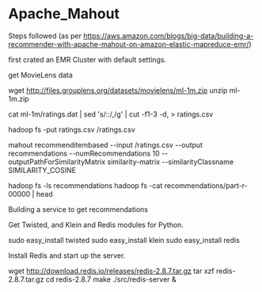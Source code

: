 # Apache_Mahout

Steps followed (as per https://aws.amazon.com/blogs/big-data/building-a-recommender-with-apache-mahout-on-amazon-elastic-mapreduce-emr/)

first crated an EMR Cluster with default settings.

get MovieLens data

wget http://files.grouplens.org/datasets/movielens/ml-1m.zip
unzip ml-1m.zip

cat ml-1m/ratings.dat | sed 's/::/,/g' | cut -f1-3 -d, > ratings.csv

hadoop fs -put ratings.csv /ratings.csv

mahout recommenditembased --input /ratings.csv --output recommendations --numRecommendations 10 --outputPathForSimilarityMatrix similarity-matrix --similarityClassname SIMILARITY_COSINE

hadoop fs -ls recommendations
hadoop fs -cat recommendations/part-r-00000 | head

Building a service to get recommendations

Get Twisted, and Klein and Redis modules for Python.

sudo easy_install twisted
sudo easy_install klein
sudo easy_install redis

Install Redis and start up the server.

wget http://download.redis.io/releases/redis-2.8.7.tar.gz
tar xzf redis-2.8.7.tar.gz
cd redis-2.8.7
make
./src/redis-server &
